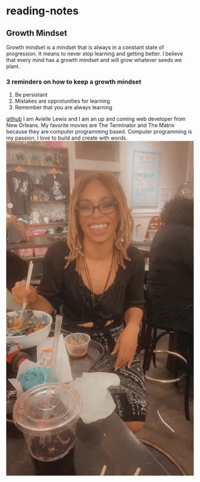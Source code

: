 # reading-notes
## Growth Mindset
Growth mindset is a mindset that is always in a constant state of progression. It means to never stop learning and getting better. I believe that every mind has a growth mindset and will grow whatever seeds we plant. 
### 3 reminders on how to keep a growth mindset
1. Be persistant
2. Mistakes are opprotunities for learning
3. Remember that you are always learning

[github](https://github.com)
I am Avielle Lewis and I am an up and coming web developer from New Orleans. My favorite movies are The Terminator and The Matrix because they are computer programming based. Computer programming is my passion. I love to build and create with words. 
![image of Avielle Lewis](IMG_0142.JPG)
